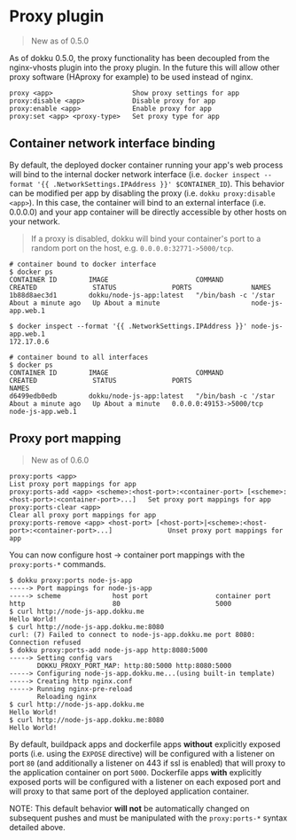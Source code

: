 # Proxy plugin

> New as of 0.5.0

As of dokku 0.5.0, the proxy functionality has been decoupled from the nginx-vhosts plugin into the proxy plugin. In the future this will allow other proxy software (HAproxy for example) to be used instead of nginx.

```
proxy <app>                    Show proxy settings for app
proxy:disable <app>            Disable proxy for app
proxy:enable <app>             Enable proxy for app
proxy:set <app> <proxy-type>   Set proxy type for app
```

## Container network interface binding

By default, the deployed docker container running your app's web process will bind to the internal docker network interface (i.e. `docker inspect --format '{{ .NetworkSettings.IPAddress }}' $CONTAINER_ID`). This behavior can be modified per app by disabling the proxy (i.e. `dokku proxy:disable <app>`). In this case, the container will bind to an external interface (i.e. 0.0.0.0) and your app container will be directly accessible by other hosts on your network.

> If a proxy is disabled, dokku will bind your container's port to a random port on the host, e.g. `0.0.0.0:32771->5000/tcp`.

```shell
# container bound to docker interface
$ docker ps
CONTAINER ID        IMAGE                      COMMAND                CREATED              STATUS              PORTS               NAMES
1b88d8aec3d1        dokku/node-js-app:latest   "/bin/bash -c '/star   About a minute ago   Up About a minute                       node-js-app.web.1

$ docker inspect --format '{{ .NetworkSettings.IPAddress }}' node-js-app.web.1
172.17.0.6

# container bound to all interfaces
$ docker ps
CONTAINER ID        IMAGE                      COMMAND                CREATED              STATUS              PORTS                     NAMES
d6499edb0edb        dokku/node-js-app:latest   "/bin/bash -c '/star   About a minute ago   Up About a minute   0.0.0.0:49153->5000/tcp   node-js-app.web.1
```

## Proxy port mapping

> New as of 0.6.0

```
proxy:ports <app>                                                                                        List proxy port mappings for app
proxy:ports-add <app> <scheme>:<host-port>:<container-port> [<scheme>:<host-port>:<container-port>...]   Set proxy port mappings for app
proxy:ports-clear <app>                                                                                  Clear all proxy port mappings for app
proxy:ports-remove <app> <host-port> [<host-port>|<scheme>:<host-port>:<container-port>...]              Unset proxy port mappings for app
```

You can now configure host -> container port mappings with the `proxy:ports-*` commands.

```shell
$ dokku proxy:ports node-js-app
-----> Port mappings for node-js-app
-----> scheme             host port                 container port
http                      80                        5000
$ curl http://node-js-app.dokku.me
Hello World!
$ curl http://node-js-app.dokku.me:8080
curl: (7) Failed to connect to node-js-app.dokku.me port 8080: Connection refused
$ dokku proxy:ports-add node-js-app http:8080:5000
-----> Setting config vars
       DOKKU_PROXY_PORT_MAP: http:80:5000 http:8080:5000
-----> Configuring node-js-app.dokku.me...(using built-in template)
-----> Creating http nginx.conf
-----> Running nginx-pre-reload
       Reloading nginx
$ curl http://node-js-app.dokku.me
Hello World!
$ curl http://node-js-app.dokku.me:8080
Hello World!
```

By default, buildpack apps and dockerfile apps **without** explicitly exposed ports (i.e. using the `EXPOSE` directive) will be configured with a listener on port `80` (and additionally a listener on 443 if ssl is enabled) that will proxy to the application container on port `5000`. Dockerfile apps **with** explicitly exposed ports will be configured with a listener on each exposed port and will proxy to that same port of the deployed application container.

NOTE: This default behavior **will not** be automatically changed on subsequent pushes and must be manipulated with the `proxy:ports-*` syntax detailed above.
